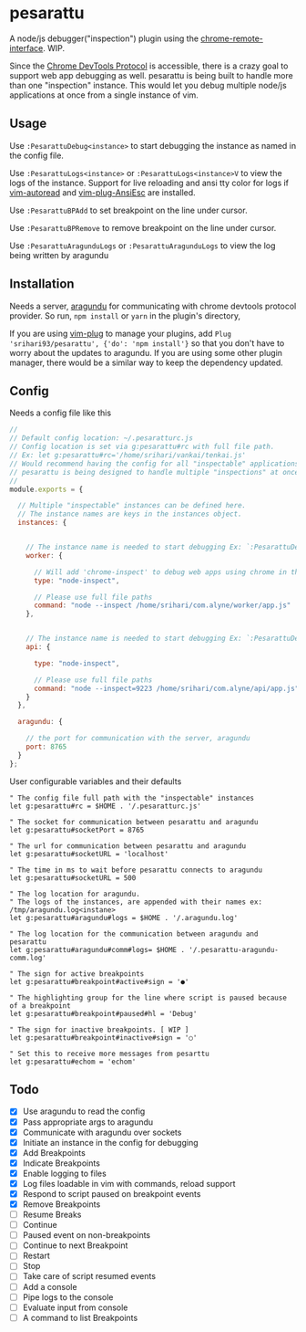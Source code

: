 # pesarattu
A node/js debugger("inspection") plugin using the [chrome-remote-interface](https://www.npmjs.com/package/chrome-remote-interface). WIP.

Since the [Chrome DevTools Protocol](https://chromedevtools.github.io/devtools-protocol/) is accessible, there is a crazy goal to support web app debugging as well. pesarattu is being built to handle more than one "inspection" instance. This would let you debug multiple node/js applications at once from a single instance of vim.

## Usage

Use `:PesarattuDebug<instance>` to start debugging the instance as named in the config file.

Use `:PesarattuLogs<instance>` or `:PesarattuLogs<instance>V` to view the logs of the instance.
Support for live reloading and ansi tty color for logs if [vim-autoread](https://github.com/chrisbra/vim-autoread) and [vim-plug-AnsiEsc](https://github.com/powerman/vim-plugin-AnsiEsc) are installed.

Use `:PesarattuBPAdd` to set breakpoint on the line under cursor.

Use `:PesarattuBPRemove` to remove breakpoint on the line under cursor.

Use `:PesarattuAragunduLogs` or `:PesarattuAragunduLogs`  to view the log being written by aragundu

## Installation

Needs a server, [aragundu](https://github.com/srihari93/aragundu) for communicating with chrome devtools protocol provider. So run, `npm install` or `yarn` in the plugin's directory,

If you are using [vim-plug](https://github.com/junegunn/vim-plug) to manage your plugins, add `Plug 'srihari93/pesarattu', {'do': 'npm install'}` so that you don't have to worry about the updates to aragundu.
If you are using some other plugin manager, there would be a similar way to keep the dependency updated.

## Config

Needs a config file like this
```javascript
//
// Default config location: ~/.pesaratturc.js
// Config location is set via g:pesarattu#rc with full file path.
// Ex: let g:pesarattu#rc='/home/srihari/vankai/tenkai.js'
// Would recommend having the config for all "inspectable" applications at one place.
// pesarattu is being designed to handle multiple "inspections" at once.
//
module.exports = {

  // Multiple "inspectable" instances can be defined here.
  // The instance names are keys in the instances object.
  instances: {


    // The instance name is needed to start debugging Ex: `:PesarattuDebugworker`
    worker: {

      // Will add 'chrome-inspect' to debug web apps using chrome in the very far future.
      type: "node-inspect",

      // Please use full file paths
      command: "node --inspect /home/srihari/com.alyne/worker/app.js"
    },


    // The instance name is needed to start debugging Ex: `:PesarattuDebugapi`
    api: {

      type: "node-inspect",

      // Please use full file paths
      command: "node --inspect=9223 /home/srihari/com.alyne/api/app.js"
    }
  },

  aragundu: {

    // the port for communication with the server, aragundu
    port: 8765
  }
};
```

User configurable variables and their defaults
```vim
" The config file full path with the "inspectable" instances
let g:pesarattu#rc = $HOME . '/.pesaratturc.js'

" The socket for communication between pesarattu and aragundu
let g:pesarattu#socketPort = 8765

" The url for communication between pesarattu and aragundu
let g:pesarattu#socketURL = 'localhost'

" The time in ms to wait before pesarattu connects to aragundu
let g:pesarattu#socketURL = 500

" The log location for aragundu.
" The logs of the instances, are appended with their names ex: /tmp/aragundu.log<instane>
let g:pesarattu#aragundu#logs = $HOME . '/.aragundu.log'

" The log location for the communication between aragundu and pesarattu
let g:pesarattu#aragundu#comm#logs= $HOME . '/.pesarattu-aragundu-comm.log'

" The sign for active breakpoints
let g:pesarattu#breakpoint#active#sign = '●'

" The highlighting group for the line where script is paused because of a breakpoint
let g:pesarattu#breakpoint#paused#hl = 'Debug'

" The sign for inactive breakpoints. [ WIP ]
let g:pesarattu#breakpoint#inactive#sign = '○'

" Set this to receive more messages from pesarttu
let g:pesarattu#echom = 'echom'
```

## Todo
- [x] Use aragundu to read the config
- [x] Pass appropriate args to aragundu
- [x] Communicate with aragundu over sockets
- [x] Initiate an instance in the config for debugging
- [x] Add Breakpoints
- [x] Indicate Breakpoints
- [x] Enable logging to files
- [x] Log files loadable in vim with commands, reload support
- [x] Respond to script paused on breakpoint events
- [x] Remove Breakpoints
- [ ] Resume Breaks
- [ ] Continue
- [ ] Paused event on non-breakpoints
- [ ] Continue to next Breakpoint
- [ ] Restart
- [ ] Stop
- [ ] Take care of script resumed events
- [ ] Add a console
- [ ] Pipe logs to the console
- [ ] Evaluate input from console
- [ ] A command to list Breakpoints
